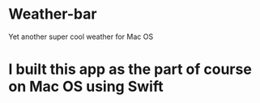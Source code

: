 # Weather-bar
Yet another super cool weather for Mac OS 
# I built this app as the part of course on Mac OS using Swift
